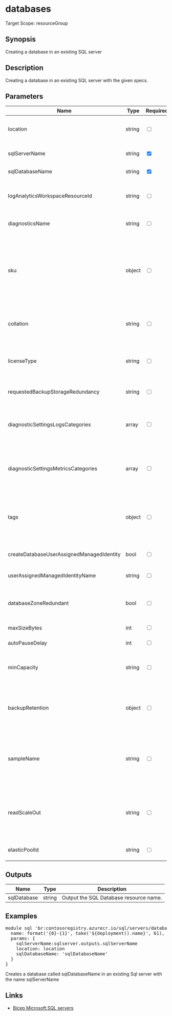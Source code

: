 # databases

Target Scope: resourceGroup

## Synopsis
Creating a database in an existing SQL server

## Description
Creating a database in an existing SQL server with the given specs.

## Parameters
| Name | Type | Required | Validation | Default value | Description |
| -- |  -- | -- | -- | -- | -- |
| location | string | <input type="checkbox"> | None | <pre>resourceGroup().location</pre> | Specifies the Azure location where the resource should be created. Defaults to the resourcegroup location. |
| sqlServerName | string | <input type="checkbox" checked> | Length between 1-63 | <pre></pre> | The resourcename of the SQL Server to use (should be pre-existing). |
| sqlDatabaseName | string | <input type="checkbox" checked> | Length between 1-128 | <pre></pre> | The name of the SQL Database to upsert. |
| logAnalyticsWorkspaceResourceId | string | <input type="checkbox"> | Length between 0-* | <pre>''</pre> | The azure resource id of the log analytics workspace to log the diagnostics to. If you set this to an empty string, logging & diagnostics will be disabled. |
| diagnosticsName | string | <input type="checkbox"> | Length between 1-260 | <pre>'AzurePlatformCentralizedLogging'</pre> | The name of the diagnostics. This defaults to `AzurePlatformCentralizedLogging`. |
| sku | object | <input type="checkbox"> | None | <pre>{<br>  name: 'GP_Gen5'<br>  tier: 'GeneralPurpose'<br>  family: 'Gen5'<br>  capacity: 2<br>}</pre> | The SKU object to use for this SQL Database. Defaults to a provisioned Compute tier GP_Gen5 with capacity 2 sku. <br>For the object format, refer to [sku](https://docs.microsoft.com/en-us/azure/templates/microsoft.sql/servers/databases?tabs=bicep#sku).<br>Example<br>param sku object = {<br>&nbsp;&nbsp;&nbsp;name: 'ElasticPool'<br>&nbsp;&nbsp;&nbsp;tier: 'Standard'<br>&nbsp;&nbsp;&nbsp;capacity: 0<br>} |
| collation | string | <input type="checkbox"> | None | <pre>'SQL_Latin1_General_CP1_CI_AS'</pre> | The collation of the database. Defaults to `SQL_Latin1_General_CP1_CI_AS`. For options, please refer to [collation](https://docs.microsoft.com/en-us/sql/relational-databases/collations/collation-and-unicode-support?view=sql-server-ver16#Server-level-collations). |
| licenseType | string | <input type="checkbox"> | `'BasePrice'` or `'LicenseIncluded'` | <pre>'BasePrice'</pre> | The license type to apply for this database. LicenseIncluded if you need a license, or BasePrice if you have a license and are eligible for the Azure Hybrid Benefit. |
| requestedBackupStorageRedundancy | string | <input type="checkbox"> | `'Geo'` or `'GeoZone'` or `'Local'` or `'Zone'` | <pre>'Zone'</pre> | The storage account type to be used to store backups for this database. |
| diagnosticSettingsLogsCategories | array | <input type="checkbox"> | None | <pre>[<br>  {<br>    categoryGroup: 'allLogs'<br>    enabled: true<br>  }<br>]</pre> | Which log categories to enable; This defaults to `allLogs`. For array/object format, please refer to [docs](https://docs.microsoft.com/en-us/azure/templates/microsoft.insights/diagnosticsettings?tabs=bicep#logsettings). |
| diagnosticSettingsMetricsCategories | array | <input type="checkbox"> | None | <pre>[<br>  {<br>    categoryGroup: 'AllMetrics'<br>    enabled: true<br>  }<br>]</pre> | Which Metrics categories to enable; This defaults to `AllMetrics`. For array/object format, please refer to [docs](https://docs.microsoft.com/en-us/azure/templates/microsoft.insights/diagnosticsettings?tabs=bicep&pivots=deployment-language-bicep#metricsettings). |
| tags | object | <input type="checkbox"> | None | <pre>{}</pre> | The tags to apply to this resource. This is an object with key/value pairs.<br>Example:<br>{<br>&nbsp;&nbsp;&nbsp;FirstTag: myvalue<br>&nbsp;&nbsp;&nbsp;SecondTag: another value<br>} |
| createDatabaseUserAssignedManagedIdentity | bool | <input type="checkbox"> | None | <pre>false</pre> | Determines if a user assigned managed identity should be created for this SQL database. |
| userAssignedManagedIdentityName | string | <input type="checkbox"> | None | <pre>'id-&#36;{sqlDatabaseName}'</pre> | The name of the user assigned managed identity to create for this SQL server. |
| databaseZoneRedundant | bool | <input type="checkbox"> | None | <pre>false</pre> | Whether or not this database is zone redundant, which means the replicas of this database will be spread across multiple availability zones. |
| maxSizeBytes | int | <input type="checkbox"> | None | <pre>32 * 1024 * 1024 * 1024 // 32GB</pre> | The max size of the database expressed in bytes |
| autoPauseDelay | int | <input type="checkbox"> | None | <pre>-1</pre> |  |
| minCapacity | string | <input type="checkbox"> | None | <pre>'0.5'</pre> | Minimal capacity that database will always have allocated, if not paused. To specify a decimal (0.5 0.75 ß1) value, use the json() function. |
| backupRetention | object | <input type="checkbox"> | None | <pre>{<br>  weeklyRetention: 'P4W'<br>}</pre> | The retention object for the long term backup retention policy. See for values the [docs](https://learn.microsoft.com/en-us/azure/azure-sql/database/long-term-retention-overview?view=azuresql).<br>Example:<br>W=0, M=3, Y=0<br>'The first full backup of each month is kept for three months.' |
| sampleName | string | <input type="checkbox"> | `12` or `24` or `]` or `)` or `param diffBackupIntervalInHours int = 12` or `` or `param retentionDays int = 7` or `` or `@allowed([` or `''` or `'AdventureWorksLT'` or `'WideWorldImportersStd'` or `'WideWorldImportersFull'` | <pre>''</pre> | The differential backup interval in hours. This is how many interval hours between each differential backup will be supported. This is only applicable to live databases but not dropped databases.<br>See [docs](https://learn.microsoft.com/en-us/azure/azure-sql/database/automated-backups-overview?view=azuresql) |
| readScaleOut | string | <input type="checkbox"> | `'Enabled'` or `'Disabled'` | <pre>'Disabled'</pre> | The state of read-only routing. If enabled, connections that have application intent set to readonly in their connection string may be routed to a readonly secondary replica in the same region. <br>Not applicable to a Hyperscale database within an elastic pool. |
| elasticPoolId | string | <input type="checkbox"> | None | <pre>''</pre> | The resource identifier of the elastic pool, this should be pre-existing. |
## Outputs
| Name | Type | Description |
| -- |  -- | -- |
| sqlDatabase | string | Output the SQL Database resource name. |
## Examples
<pre>
module sql 'br:contosoregistry.azurecr.io/sql/servers/databases.bicep:latest' = {
  name: format('{0}-{1}', take('${deployment().name}', 61), 'db')
  params: {
    sqlServerName:sqlserver.outputs.sqlServerName
    location: location
    sqlDatabaseName: 'sqlDatabaseName'
  }
}
</pre>
<p>Creates a database called sqlDatabaseName in an existing Sql server with the name sqlServerName</p>

## Links
- [Bicep Microsoft.SQL servers](https://learn.microsoft.com/en-us/azure/templates/microsoft.sql/servers/databases?pivots=deployment-language-bicep)


